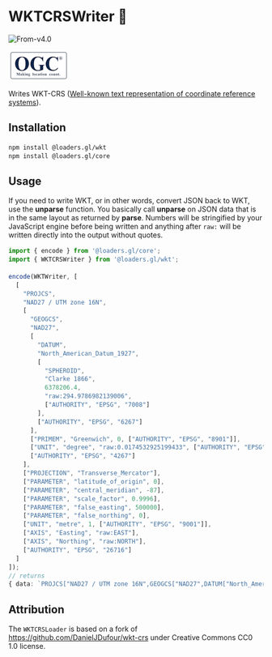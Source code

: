 # WKTCRSWriter 🚧

<p class="badges">
  <img src="https://img.shields.io/badge/From-v4.0-blue.svg?style=flat-square" alt="From-v4.0" />
</p>

![ogc-logo](../../../images/logos/ogc-logo-60.png)

Writes WKT-CRS ([Well-known text representation of coordinate reference systems](../formats/wkt-crs)).

## Installation

```bash
npm install @loaders.gl/wkt
npm install @loaders.gl/core
```

## Usage

If you need to write WKT, or in other words, convert JSON back to WKT, use the **unparse** function.  You basically call
**unparse** on JSON data that is in the same layout as returned by **parse**.  Numbers will be stringified by your JavaScript
engine before being written and anything after `raw:` will be written directly into the output without quotes.

```typescript
import { encode } from '@loaders.gl/core';
import { WKTCRSWriter } from '@loaders.gl/wkt';

encode(WKTWriter, [
  [
    "PROJCS",
    "NAD27 / UTM zone 16N",
    [
      "GEOGCS",
      "NAD27",
      [
        "DATUM",
        "North_American_Datum_1927",
        [
          "SPHEROID",
          "Clarke 1866",
          6378206.4,
          "raw:294.9786982139006",
          ["AUTHORITY", "EPSG", "7008"]
        ],
        ["AUTHORITY", "EPSG", "6267"]
      ],
      ["PRIMEM", "Greenwich", 0, ["AUTHORITY", "EPSG", "8901"]],
      ["UNIT", "degree", "raw:0.0174532925199433", ["AUTHORITY", "EPSG", "9122"] ],
      ["AUTHORITY", "EPSG", "4267"]
    ],
    ["PROJECTION", "Transverse_Mercator"],
    ["PARAMETER", "latitude_of_origin", 0],
    ["PARAMETER", "central_meridian", -87],
    ["PARAMETER", "scale_factor", 0.9996],
    ["PARAMETER", "false_easting", 500000],
    ["PARAMETER", "false_northing", 0],
    ["UNIT", "metre", 1, ["AUTHORITY", "EPSG", "9001"]],
    ["AXIS", "Easting", "raw:EAST"],
    ["AXIS", "Northing", "raw:NORTH"],
    ["AUTHORITY", "EPSG", "26716"]
  ]
]);
// returns
{ data: `PROJCS["NAD27 / UTM zone 16N",GEOGCS["NAD27",DATUM["North_American_Datum_1927",SPHEROID["Clarke 1866",6378206.4,294.9786982139006,AUTHORITY["EPSG","7008"]],AUTHORITY["EPSG","6267"]],PRIMEM["Greenwich",0,AUTHORITY["EPSG","8901"]],UNIT["degree",0.0174532925199433,AUTHORITY["EPSG","9122"]],AUTHORITY["EPSG","4267"]],PROJECTION["Transverse_Mercator"],PARAMETER["latitude_of_origin",0],PARAMETER["central_meridian",-87],PARAMETER["scale_factor",0.9996],PARAMETER["false_easting",500000],PARAMETER["false_northing",0],UNIT["metre",1,AUTHORITY["EPSG","9001"]],AXIS["Easting",EAST],AXIS["Northing",NORTH],AUTHORITY["EPSG","26716"]]` }
```

## Attribution

The `WKTCRSLoader` is based on a fork of https://github.com/DanielJDufour/wkt-crs under Creative Commons CC0 1.0 license.
